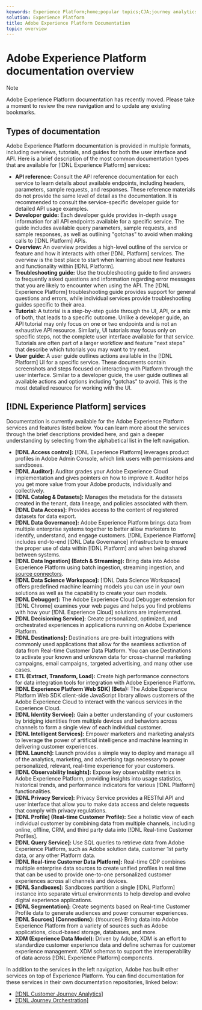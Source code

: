 ```yaml
---
keywords: Experience Platform;home;popular topics;CJA;journey analytics;customer journey analytics;campaign orchestration;orchestration;customer journey;journey;journey orchestration
solution: Experience Platform
title: Adobe Experience Platform Documentation
topic: overview
---
```


# Adobe Experience Platform documentation overview

>[!NOTE]
>
>Adobe Experience Platform documentation has recently moved. Please take a moment to review the new navigation and to update any existing bookmarks.

## Types of documentation

Adobe Experience Platform documentation is provided in multiple formats, including overviews, tutorials, and guides for both the user interface and API. Here is a brief description of the most common documentation types that are available for [!DNL Experience Platform] services:

* **API reference:** Consult the API reference documentation for each service to learn details about available endpoints, including headers, parameters, sample requests, and responses. These reference materials do not provide the same level of detail as the documentation. It is recommended to consult the service-specific developer guide for detailed API usage examples.
* **Developer guide:** Each developer guide provides in-depth usage information for all API endpoints available for a specific service. The guide includes available query parameters, sample requests, and sample responses, as well as outlining "gotchas" to avoid when making calls to [!DNL Platform] APIs.
* **Overview:** An overview provides a high-level outline of the service or feature and how it interacts with other [!DNL Platform] services. The overview is the best place to start when learning about new features and functionality within [!DNL Platform].
* **Troubleshooting guide:** Use the troubleshooting guide to find answers to frequently asked questions and information regarding error messages that you are likely to encounter when using the API. The [!DNL Experience Platform] troubleshooting guide provides support for general questions and errors, while individual services provide troubleshooting guides specific to their area.
* **Tutorial:** A tutorial is a step-by-step guide through the UI, API, or a mix of both, that leads to a specific outcome. Unlike a developer guide, an API tutorial may only focus on one or two endpoints and is not an exhaustive API resource. Similarly, UI tutorials may focus only on specific steps, not the complete user interface available for that service. Tutorials are often part of a larger workflow and feature "next steps" that describe which tutorials you may want to try next.
* **User guide:** A user guide outlines actions available in the [!DNL Platform] UI for a specific service. These documents contain screenshots and steps focused on interacting with Platform through the user interface. Similar to a developer guide, the user guide outlines all available actions and options including "gotchas" to avoid. This is the most detailed resource for working with the UI.

## [!DNL Experience Platform] services

Documentation is currently available for the Adobe Experience Platform services and features listed below. You can learn more about the services through the brief descriptions provided here, and gain a deeper understanding by selecting from the alphabetical list in the left navigation.

* **[!DNL Access control]:** [!DNL Experience Platform] leverages product profiles in Adobe Admin Console, which link users with permissions and sandboxes. 
* **[!DNL Auditor]:** Auditor grades your Adobe Experience Cloud implementation and gives pointers on how to improve it. Auditor helps you get more value from your Adobe products, individually and collectively.
* **[!DNL Catalog & Datasets]:** Manages the metadata for the datasets created in the tenant, data lineage, and policies associated with them.
* **[!DNL Data Access]:** Provides access to the content of registered datasets for data export.
* **[!DNL Data Governance]:** Adobe Experience Platform brings data from multiple enterprise systems together to better allow marketers to identify, understand, and engage customers. [!DNL Experience Platform] includes end-to-end [!DNL Data Governance] infrastructure to ensure the proper use of data within [!DNL Platform] and when being shared between systems.
* **[!DNL Data Ingestion] (Batch & Streaming):** Bring data into Adobe Experience Platform using batch ingestion, streaming ingestion, and [source connectors](#sources).
* **[!DNL Data Science Workspace]:** [!DNL Data Science Workspace] offers predefined machine learning models you can use in your own solutions as well as the capability to create your own models.
* **[!DNL Debugger]:** The Adobe Experience Cloud Debugger extension for [!DNL Chrome] examines your web pages and helps you find problems with how your [!DNL Experience Cloud] solutions are implemented.
* **[!DNL Decisioning Service]:** Create personalized, optimized, and orchestrated experiences in applications running on Adobe Experience Platform.
* **[!DNL Destinations]:** Destinations are pre-built integrations with commonly used applications that allow for the seamless activation of data from Real-time Customer Data Platform. You can use Destinations to activate your known and unknown data for cross-channel marketing campaigns, email campaigns, targeted advertising, and many other use cases.
* **ETL (Extract, Transform, Load):** Create high performance connectors for data integration tools for integration with Adobe Experience Platform.
* **[!DNL Experience Platform Web SDK] (Beta):** The Adobe Experience Platform Web SDK client-side JavaScript library allows customers of the Adobe Experience Cloud to interact with the various services in the Experience Cloud.
* **[!DNL Identity Service]:** Gain a better understanding of your customers by bridging identities from multiple devices and behaviors across channels to form a single view of each individual customer.
* **[!DNL Intelligent Services]:** Empower marketers and marketing analysts to leverage the power of artificial intelligence and machine learning in delivering customer experiences.
* **[!DNL Launch]:** Launch provides a simple way to deploy and manage all of the analytics, marketing, and advertising tags necessary to power personalized, relevant, real-time experience for your customers.
* **[!DNL Observability Insights]:** Expose key observability metrics in Adobe Experience Platform, providing insights into usage statistics, historical trends, and performance indicators for various [!DNL Platform] functionalities.
* **[!DNL Privacy Service]:** Privacy Service provides a RESTful API and user interface that allow you to make data access and delete requests that comply with privacy regulations.
* **[!DNL Profile] (Real-time Customer Profile):** See a holistic view of each individual customer by combining data from multiple channels, including online, offline, CRM, and third party data into [!DNL Real-time Customer Profiles].
* **[!DNL Query Service]:** Use SQL queries to retrieve data from Adobe Experience Platform, such as Adobe solution data, customer 1st party data, or any other Platform data.
* **[!DNL Real-time Customer Data Platform]:** Real-time CDP combines multiple enterprise data sources to create unified profiles in real time that can be used to provide one-to-one personalized customer experiences across all channels and devices.
* **[!DNL Sandboxes]:** Sandboxes partition a single [!DNL Platform] instance into separate virtual environments to help develop and evolve digital experience applications.
* **[!DNL Segmentation]:** Create segments based on Real-time Customer Profile data to generate audiences and power consumer experiences.
* **[!DNL Sources] (Connections):** {#sources} Bring data into Adobe Experience Platform from a variety of sources such as Adobe applications, cloud-based storage, databases, and more.
* **XDM (Experience Data Model)**: Driven by Adobe, XDM is an effort to standardize customer experience data and define schemas for customer experience management. XDM schemas to support the interoperability of data across [!DNL Experience Platform] components.

In addition to the services in the left navigation, Adobe has built other services on top of Experience Platform. You can find documentation for these services in their own documentation repositories, linked below:

* [[!DNL Customer Journey Analytics]](https://docs.adobe.com/content/help/en/analytics-platform/using/cja-landing.html) 
* [[!DNL Journey Orchestration]](https://docs.adobe.com/content/help/en/journeys/using/journey-orchestration-home.html)